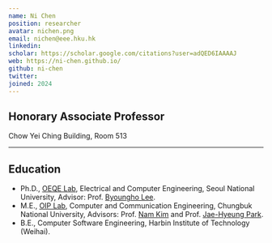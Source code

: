 ```yaml
---
name: Ni Chen
position: researcher
avatar: nichen.png
email: nichen@eee.hku.hk
linkedin: 
scholar: https://scholar.google.com/citations?user=adQED6IAAAAJ
web: https://ni-chen.github.io/
github: ni-chen
twitter: 
joined: 2024
---
```





## Honorary Associate Professor


<i class="fa fa-building"></i> Chow Yei Ching Building, Room 513



<hr>



## Education

- Ph.D., [OEQE Lab](http://oeqelab.snu.ac.kr/), Electrical and Computer Engineering, Seoul National University, Advisor: Prof. [Byoungho Lee](http://oeqelab.snu.ac.kr/PROF).
- M.E., [OIP Lab](http://osp.cbnu.ac.kr/), Computer and Communication Engineering, Chungbuk National University, Advisors: Prof. [Nam Kim](http://osp.cbnu.ac.kr/lab/pro.html) and Prof. [Jae-Hyeung Park](https://sites.google.com/view/3diplab).
- B.E., Computer Software Engineering, Harbin Institute of Technology (Weihai).


